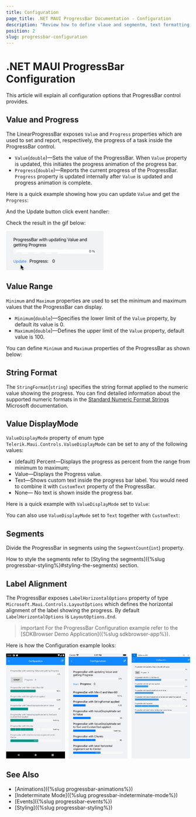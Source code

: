 ```yaml
---
title: Configuration
page_title: .NET MAUI ProgressBar Documentation - Configuration
description: "Review how to define vlaue and segmentm, text formatting, value range and more for the Telerik ProgressBar for .NET MAUI control."
position: 2
slug: progressbar-configuration
---
```


# .NET MAUI ProgressBar Configuration

This article will explain all configuration options that ProgressBar control provides.

## Value and Progress

The LinearProgressBar exposes `Value` and `Progress` properties which are used to set and report, respectively, the progress of a task inside the ProgressBar control.

* `Value`(`double`)&mdash;Sets the value of the ProgressBar. When `Value` property is updated, this initiates the progress animation of the progress bar.
* `Progress`(`double`)&mdash;Reports the current progress of the ProgressBar. `Progress` property is updated internally after `Value` is updated and progress animation is complete.

Here is a quick example showing how you can update `Value` and get the `Progress`:

<snippet id='progressbar-configuration-value'/>

And the Update button click event handler:

<snippet id='progressbar-configuration-valueupdated'/>

Check the result in the gif below:

![ProgressBar Progress Update](images/progressbar-progress.gif)

## Value Range

`Minimum` and `Maximum` properties are used to set the minimum and maximum values that the ProgressBar can display.

* `Minimum`(`double`)&mdash;Specifies the lower limit of the `Value` property, by default its value is 0.
* `Maximum`(`double`)&mdash;Defines the upper limit of the `Value` property, default value is 100.

You can define `Minimum` and `Maximum` properties of the ProgressBar as shown below:

<snippet id='progressbar-configuration-minmax'/>

## String Format

The `StringFormat`(`string`) specifies the string format applied to the numeric value showing the progress. You can find detailed information about the supported numeric formats in the [Standard Numeric Format Strings](https://docs.microsoft.com/en-us/dotnet/standard/base-types/standard-numeric-format-strings) Microsoft documentation.

<snippet id='progressbar-configuration-stringformat'/>

## Value DisplayMode

`ValueDisplayMode` property of enum type `Telerik.Maui.Controls.ValueDisplayMode` can be set to any of the following values:

* (default) Percent&mdash;Displays the progress as percent from the range from minimum to maximum;
* Value&mdash;Displays the Progress value.
* Text&mdash;Shows custom text inside the progress bar label. You would need to combine it with `CustomText` property of the ProgressBar.
* None&mdash; No text is shown inside the progress bar.

Here is a quick example with `ValueDisplayMode` set to `Value`:

<snippet id='progressbar-configuration-valuedisplaymode'/>

You can also use `ValueDisplayMode` set to `Text` together with `CustomText`:

<snippet id='progressbar-configuration-customtext'/>

## Segments

Divide the ProgressBar in segments using the `SegmentCount`(`int`) property.

<snippet id='progressbar-configuration-segments'/>

How to style the segments refer to [Styling the segments]({%slug progressbar-styling%}#styling-the-segments) section.

## Label Alignment

The ProgressBar exposes `LabelHorizontalOptions` property of type `Microsoft.Maui.Controls.LayoutOptions` which defines the horizontal alignment of the label showing the progress. By default `LabelHorizontalOptions` is `LayoutOptions.End`.

<snippet id='progressbar-configuration-labelalignment' />

>important For the ProgressBar Configuration example refer to the [SDKBrowser Demo Application]({%slug sdkbrowser-app%}).

Here is how the Configuration example looks:

![ProgressBar Configuration](images/progressbar-configuration.png)

## See Also

- [Animations]({%slug progressbar-animations%})
- [Indeterminate Mode]({%slug progressbar-indeterminate-mode%})
- [Events]({%slug progressbar-events%})
- [Styling]({%slug progressbar-styling%})
